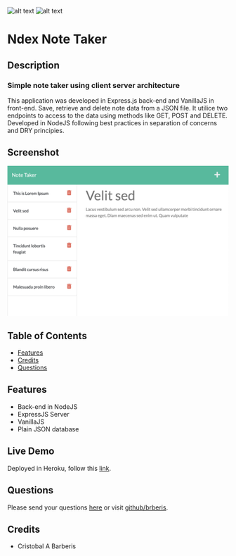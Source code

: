 [comment]: <> (This readme was created by Nodinq Readme Generator)
![alt text](https://img.shields.io/badge/License-MIT-brightgreen)
![alt text](https://img.shields.io/badge/Ver.-1.0.0-blue)

# Ndex Note Taker


## Description

### Simple note taker using client server architecture

This application was developed in Express.js back-end and VanillaJS in front-end. Save, retrieve and delete note data from a JSON file.
It utilice two endpoints to access to the data using methods like GET, POST and DELETE.  Developed in NodeJS following best practices in separation of concerns and DRY principies.

## Screenshot

![alt screenshot](https://github.com/brberis/ndex-note-taker/raw/main/assets/images/web.png?raw=true)

## Table of Contents

- [Features](#features)
- [Credits](#credits)
- [Questions](#questions)

## Features

- Back-end in NodeJS
- ExpressJS Server
- VanillaJS
- Plain JSON database

## Live Demo

Deployed in Heroku, follow this [link](https://ndex-note-taker.herokuapp.com/).

## Questions

Please send your questions [here](mailto:cristobal@barberis.com?subject=[GitHub]%20Ndex%20Note%20Taker) or visit [github/brberis](https://github.com/brberis).

## Credits

* Cristobal A Barberis